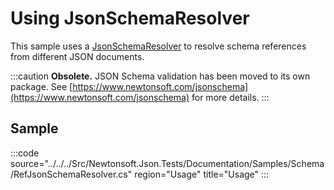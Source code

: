 ﻿# Using JsonSchemaResolver

This sample uses a [JsonSchemaResolver](/api/newtonsoft/json/schema/jsonschemaresolver/) to resolve schema references from different JSON documents.

:::caution
**Obsolete.** JSON Schema validation has been moved to its own package. See [https://www.newtonsoft.com/jsonschema](https://www.newtonsoft.com/jsonschema) for more details.
:::

## Sample

:::code source="../../../Src/Newtonsoft.Json.Tests/Documentation/Samples/Schema/RefJsonSchemaResolver.cs" region="Usage" title="Usage" :::
